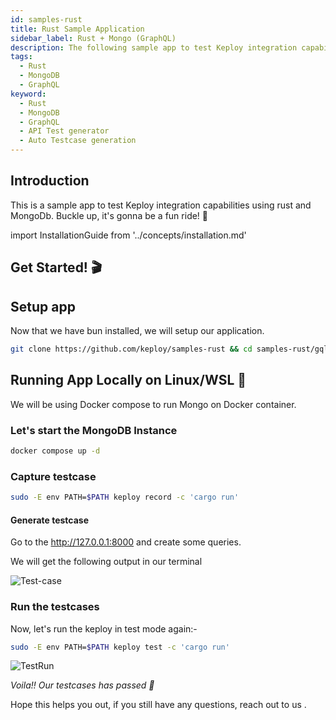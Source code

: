 ```yaml
---
id: samples-rust
title: Rust Sample Application
sidebar_label: Rust + Mongo (GraphQL)
description: The following sample app to test Keploy integration capabilities using rust and MongoDb.
tags:
  - Rust
  - MongoDB
  - GraphQL
keyword:
  - Rust
  - MongoDB
  - GraphQL
  - API Test generator
  - Auto Testcase generation
---
```


## Introduction

This is a sample app to test Keploy integration capabilities using rust and MongoDb. Buckle up, it's gonna be a fun ride! 🎢

import InstallationGuide from '../concepts/installation.md'

<InstallationGuide/>

## Get Started! 🎬

## Setup app

Now that we have bun installed, we will setup our application.

```bash
git clone https://github.com/keploy/samples-rust && cd samples-rust/gql-mongo
```

## Running App Locally on Linux/WSL 🐧

We will be using Docker compose to run Mongo on Docker container.

### Let's start the MongoDB Instance

```zsh
docker compose up -d
```

### Capture testcase

```bash
sudo -E env PATH=$PATH keploy record -c 'cargo run'
```

#### Generate testcase

Go to the http://127.0.0.1:8000 and create some queries.

We will get the following output in our terminal

![Test-case](/img/rust-mongo-test-case.png?raw=true)

### Run the testcases

Now, let's run the keploy in test mode again:-

```bash
sudo -E env PATH=$PATH keploy test -c 'cargo run'
```

![TestRun](/img/rust-mongo-test-run.png?raw=true)

_Voila!! Our testcases has passed 🌟_

Hope this helps you out, if you still have any questions, reach out to us .



